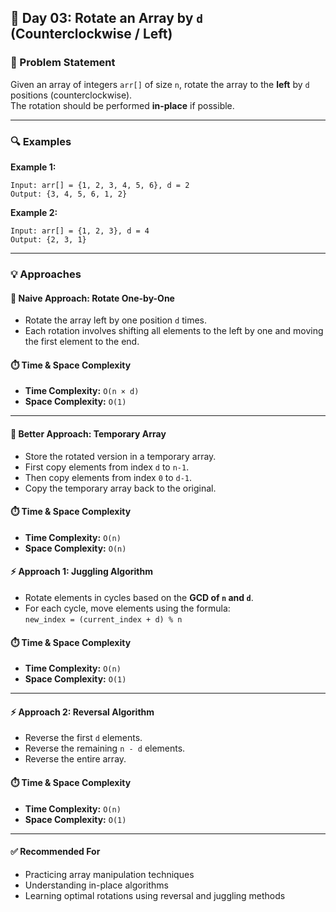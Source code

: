 ## 📄 Day 03: Rotate an Array by `d` (Counterclockwise / Left)

### 🧩 Problem Statement

Given an array of integers `arr[]` of size `n`, rotate the array to the **left** by `d` positions (counterclockwise).  
The rotation should be performed **in-place** if possible.


---

### 🔍 Examples

**Example 1:**

```
Input: arr[] = {1, 2, 3, 4, 5, 6}, d = 2
Output: {3, 4, 5, 6, 1, 2}
```

**Example 2:**

```
Input: arr[] = {1, 2, 3}, d = 4
Output: {2, 3, 1}
```

---

### 💡 Approaches

#### 🔸 Naive Approach: Rotate One-by-One

- Rotate the array left by one position `d` times.
- Each rotation involves shifting all elements to the left by one and moving the first element to the end.

#### ⏱️ Time & Space Complexity
* **Time Complexity:** `O(n × d)`  
* **Space Complexity:** `O(1)`

---

#### 🔹 Better Approach: Temporary Array

- Store the rotated version in a temporary array.
- First copy elements from index `d` to `n-1`.
- Then copy elements from index `0` to `d-1`.
- Copy the temporary array back to the original.

#### ⏱️ Time & Space Complexity
* **Time Complexity:** `O(n)`  
* **Space Complexity:** `O(n)`

#### ⚡ Approach 1: Juggling Algorithm

- Rotate elements in cycles based on the **GCD of `n` and `d`**.
- For each cycle, move elements using the formula:  
  `new_index = (current_index + d) % n`

#### ⏱️ Time & Space Complexity
* **Time Complexity:** `O(n)`  
* **Space Complexity:** `O(1)`

---

#### ⚡ Approach 2: Reversal Algorithm

- Reverse the first `d` elements.
- Reverse the remaining `n - d` elements.
- Reverse the entire array.

#### ⏱️ Time & Space Complexity
* **Time Complexity:** `O(n)`  
* **Space Complexity:** `O(1)`

---

#### ✅ Recommended For

- Practicing array manipulation techniques  
- Understanding in-place algorithms  
- Learning optimal rotations using reversal and juggling methods
